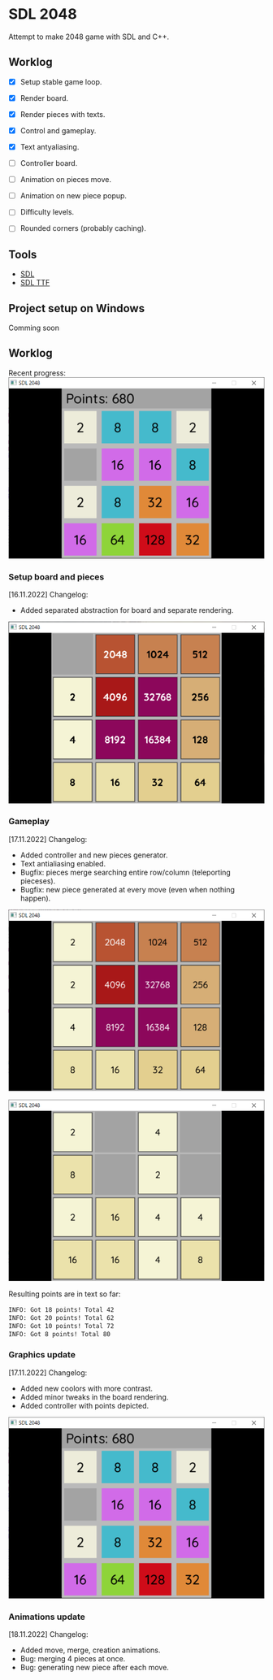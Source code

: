 # SDL 2048

Attempt to make 2048 game with SDL and C++.

## Worklog
 - [x] Setup stable game loop.
 - [x] Render board.
 - [x] Render pieces with texts.
 - [x] Control and gameplay.
 - [x] Text antyaliasing.
 - [ ] Controller board.
 - [ ] Animation on pieces move.
 - [ ] Animation on new piece popup.
 - [ ] Difficulty levels.
 - [ ] Rounded corners (probably caching).


## Tools
 - [SDL](https://github.com/libsdl-org/SDL/releases)
 - [SDL TTF](https://github.com/libsdl-org/SDL_ttf/releases)


## Project setup on Windows
Comming soon

## Worklog

Recent progress:
![Recent view of 2048 game in SDL](img/2048_graphics_update.PNG)


### Setup board and pieces

[16.11.2022] Changelog:
 - Added separated abstraction for board and separate rendering.

![2048 game in SDL](img/sdl2048_board_pieces.PNG)

### Gameplay

[17.11.2022] Changelog:
 - Added controller and new pieces generator. 
 - Text antialiasing enabled.
 - Bugfix: pieces merge searching entire row/column (teleporting pieceses).
 - Bugfix: new piece generated at every move (even when nothing happen).
 
![Pieces merging](img/SDL2048_test_play.gif)
 
![Pieces merging](img/SDL2048_generating_pieces_gameplay.gif)

Resulting points are in text so far:

```text
INFO: Got 18 points! Total 42
INFO: Got 20 points! Total 62
INFO: Got 10 points! Total 72
INFO: Got 8 points! Total 80
```

### Graphics update

[17.11.2022] Changelog:
 - Added new coolors with more contrast.
 - Added minor tweaks in the board rendering.
 - Added controller with points depicted.

![Graphics udate](img/2048_graphics_update.PNG)

### Animations update

[18.11.2022] Changelog:
 - Added move, merge, creation animations.
 - Bug: merging 4 pieces at once.
 - Bug: generating new piece after each move.